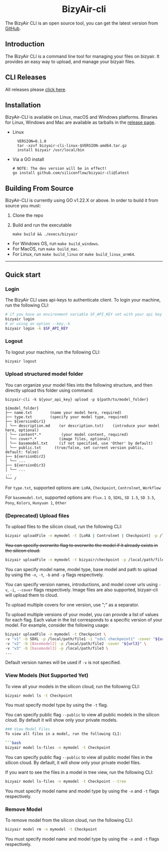 <h1 align="center">BizyAir-cli</h1>

<p align="center">
<p>

The BizyAir CLI is an open source tool, you can get the latest version from [GitHub](https://github.com/siliconflow/bizyair-cli).

## Introduction

The BizyAir CLI is a command line tool for managing your files on bizyair. It provides an easy way to upload,  and manage your bizyair files.

## CLI Releases

All releases please [click here](https://github.com/siliconflow/bizyair-cli/releases).

## Installation

BizyAir-CLI is available on Linux, macOS and Windows platforms.
Binaries for Linux, Windows and Mac are available as tarballs in the [release page](https://github.com/siliconflow/bizyair-cli/releases).

- Linux
  
  ```shell
    VERSION=0.1.0
    tar -xzvf bizyair-cli-linux-$VERSION-amd64.tar.gz
    install bizyair /usr/local/bin
  ```
* Via a GO install
  
  ```shell
  # NOTE: The dev version will be in effect!
  go install github.com/siliconflow/bizyair-cli@latest
  ```

## Building From Source

BizyAir-CLI is currently using GO v1.22.X or above.
In order to build it from source you must:

1. Clone the repo
2. Build and run the executable
   
   ```shell
   make build && ./execs/bizyair
   ```
- For Windows OS, run `make build_windows`.
- For MacOS, run `make build_mac`.
- For Linux, run `make build_linux` or `make build_linux_arm64`.

---

## Quick start

### Login
The BizyAir CLI uses api-keys to authenticate client. To login your machine, run the following CLI:

```bash
# if you have an environment variable SF_API_KEY set with your api key
bizyair login
# or using an option --key,-k
bizyair login -k $SF_API_KEY
```

### Logout
To logout your machine, run the following CLI:

```bash
bizyair logout
```

### Upload structured model folder
You can organize your model files into the following structure, and then directly upload this folder using command:
```
bizyair-cli -k ${your_api_key} upload -p ${path/to/model_folder}
```

```
${model_folder} 
├── name.txt        (name your model here, required)
├── type.txt        (specify your model type, required)
├── ${versionDir1}
│ └── description.md    (or description.txt)    (introduce your model here, optional)
│ └── content*.*         (your model content, required)
│ └── cover*.*          (image files, optional)
│ └── basemodel.txt     (if not specified, use 'Other' by default)
│ └── public.txt      (true/false, set current version public, default: false)
├── ${versionDir2}
│ └── ...
├── ${versionDir3}
│ └── ...
...
└── /
```

For `type.txt`, supported options are:
`LoRA`, `Checkpoint`, `Controlnet`, `Workflow`

For `basemodel.txt`, supported options are:
`Flux.1 D`, `SDXL`, `SD 1.5`, `SD 3.5`, `Pony`, `Kolors`, `Hunyuan 1`, `Other`

### (Deprecated) Upload files
To upload files to the silicon cloud, run the following CLI:

```bash
bizyair uploadFile -n mymodel -t [LoRA | Controlnet | Checkpoint] -p /local/path/file -b [basemodel]
```

~~You can specify overwrite flag to overwrite the model if it already exists in the silicon cloud.~~

```bash
bizyair uploadFile -n mymodel -t bizyair/checkpoint -p /local/path/file --overwrite
```

You can specify model name, model type, base model and path to upload by using the `-n`, `-t`, `-b` and `-p` flags respectively.

You can specify version names, introductions, and model cover urls using `-v`, `-i`, `--cover` flags respectively. Image files are also supported, bizyair-cli will upload them to cloud.

To upload multiple covers for one version, use ";" as a separator.

To upload multiple versions of your model, you can provide a list of values for each flag. Each value in the list corresponds to a specific version of your model. For example, consider the following usage:

```bash
bizyair uploadFile -n mymodel -t Checkpoint \
-v "v1" -b SDXL -p /local/path/file1 -i "sdxl checkpoint1" -cover "${url1};${url2}" \
-v "v2" -b [Basemodel2] -p /local/path/file2 -cover "${url3}" \
-v "v3" -b [basemodel3] -p /local/path/file3 \
...
```

Default version names will be used if `-v` is not specified.

### View Models (Not Supported Yet)
To view all your models in the silicon cloud, run the following CLI:

```bash
bizyair model ls -t Checkpoint
```

You must specify model type by using the `-t` flag.

You can specify public flag `--public` to view all public models in the silicon cloud. By default it will show only your private models.

```bash
### View Model Files
To view all files in a model, run the following CLI:

```bash
bizyair model ls-files -n mymodel -t Checkpoint
```

You can specify public flag `--public` to view all public model files in the silicon cloud. By default, it will show only your private model files.

If you want to see the files in a model in tree view, run the following CLI:
```bash
bizyair model ls-files -n mymodel -t Checkpoint --tree
```

You must specify model name and model type by using the `-n` and `-t` flags respectively.

### Remove Model
To remove model from the silicon cloud, run the following CLI:

```bash
bizyair model rm -n mymodel -t Checkpoint
```

You must specify model name and model type by using the `-n` and `-t` flags respectively.

